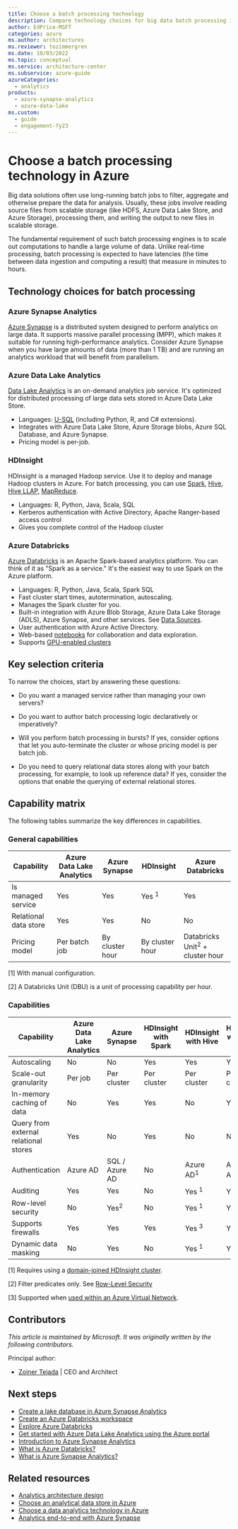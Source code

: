 ```yaml
---
title: Choose a batch processing technology
description: Compare technology choices for big data batch processing in Azure, including key selection criteria and a capability matrix.
author: EdPrice-MSFT
categories: azure
ms.author: architectures
ms.reviewer: tozimmergren
ms.date: 10/03/2022
ms.topic: conceptual
ms.service: architecture-center
ms.subservice: azure-guide
azureCategories:
  - analytics
products:
  - azure-synapse-analytics
  - azure-data-lake
ms.custom:
  - guide
  - engagement-fy23
---
```


# Choose a batch processing technology in Azure

Big data solutions often use long-running batch jobs to filter, aggregate and otherwise prepare the data for analysis. Usually, these jobs involve reading source files from scalable storage (like HDFS, Azure Data Lake Store, and Azure Storage), processing them, and writing the output to new files in scalable storage.

The fundamental requirement of such batch processing engines is to scale out computations to handle a large volume of data. Unlike real-time processing, batch processing is expected to have latencies (the time between data ingestion and computing a result) that measure in minutes to hours.

## Technology choices for batch processing

### Azure Synapse Analytics

[Azure Synapse](/azure/sql-data-warehouse/) is a distributed system designed to perform analytics on large data. It supports massive parallel processing (MPP), which makes it suitable for running high-performance analytics. Consider Azure Synapse when you have large amounts of data (more than 1 TB) and are running an analytics workload that will benefit from parallelism.

### Azure Data Lake Analytics

[Data Lake Analytics](/azure/data-lake-analytics/data-lake-analytics-overview) is an on-demand analytics job service. It's optimized for distributed processing of large data sets stored in Azure Data Lake Store.

- Languages: [U-SQL](/azure/data-lake-analytics/data-lake-analytics-u-sql-get-started) (including Python, R, and C# extensions).
- Integrates with Azure Data Lake Store, Azure Storage blobs, Azure SQL Database, and Azure Synapse.
- Pricing model is per-job.

### HDInsight

HDInsight is a managed Hadoop service. Use it to deploy and manage Hadoop clusters in Azure. For batch processing, you can use [Spark](/azure/hdinsight/spark/apache-spark-overview), [Hive](/azure/hdinsight/hadoop/hdinsight-use-hive), [Hive LLAP](/azure/hdinsight/interactive-query/apache-interactive-query-get-started), [MapReduce](/azure/hdinsight/hadoop/hdinsight-use-mapreduce).

- Languages: R, Python, Java, Scala, SQL
- Kerberos authentication with Active Directory, Apache Ranger-based access control
- Gives you complete control of the Hadoop cluster

### Azure Databricks

[Azure Databricks](/azure/azure-databricks/) is an Apache Spark-based analytics platform. You can think of it as "Spark as a service." It's the easiest way to use Spark on the Azure platform.

- Languages: R, Python, Java, Scala, Spark SQL
- Fast cluster start times, autotermination, autoscaling.
- Manages the Spark cluster for you.
- Built-in integration with Azure Blob Storage, Azure Data Lake Storage (ADLS), Azure Synapse, and other services. See [Data Sources](/azure/databricks/data/data-sources/).
- User authentication with Azure Active Directory.
- Web-based [notebooks](/azure/databricks/notebooks/) for collaboration and data exploration.
- Supports [GPU-enabled clusters](/azure/databricks/clusters/gpu)

## Key selection criteria

To narrow the choices, start by answering these questions:

- Do you want a managed service rather than managing your own servers?

- Do you want to author batch processing logic declaratively or imperatively?

- Will you perform batch processing in bursts? If yes, consider options that let you auto-terminate the cluster or whose pricing model is per batch job.

- Do you need to query relational data stores along with your batch processing, for example, to look up reference data? If yes, consider the options that enable the querying of external relational stores.

## Capability matrix

The following tables summarize the key differences in capabilities.

### General capabilities

| Capability | Azure Data Lake Analytics | Azure Synapse | HDInsight | Azure Databricks |
| --- | --- | --- | --- | --- |
| Is managed service | Yes | Yes | Yes <sup>1</sup> | Yes |
| Relational data store | Yes | Yes | No | No |
| Pricing model | Per batch job | By cluster hour | By cluster hour | Databricks Unit<sup>2</sup> + cluster hour |

[1] With manual configuration.

[2] A Databricks Unit (DBU) is a unit of processing capability per hour.

### Capabilities

| Capability | Azure Data Lake Analytics | Azure Synapse | HDInsight with Spark | HDInsight with Hive | HDInsight with Hive LLAP | Azure Databricks |
| --- | --- | --- | --- | --- | --- | --- |
| Autoscaling | No | No | Yes | Yes | Yes | Yes |
| Scale-out granularity  | Per job | Per cluster | Per cluster | Per cluster | Per cluster | Per cluster |
| In-memory caching of data | No | Yes | Yes | No | Yes | Yes |
| Query from external relational stores | Yes | No | Yes | No | No | Yes |
| Authentication  | Azure AD | SQL / Azure AD | No | Azure AD<sup>1</sup> | Azure AD<sup>1</sup> | Azure AD |
| Auditing  | Yes | Yes | No | Yes <sup>1</sup> | Yes <sup>1</sup> | Yes |
| Row-level security | No | Yes<sup>2</sup> | No | Yes <sup>1</sup> | Yes <sup>1</sup> | No |
| Supports firewalls | Yes | Yes | Yes | Yes <sup>3</sup> | Yes <sup>3</sup> | No |
| Dynamic data masking | No | Yes | No | Yes <sup>1</sup> | Yes <sup>1</sup> | No |

[1] Requires using a [domain-joined HDInsight cluster](/azure/hdinsight/domain-joined/apache-domain-joined-introduction).

[2] Filter predicates only. See [Row-Level Security](/sql/relational-databases/security/row-level-security)

[3] Supported when [used within an Azure Virtual Network](/azure/hdinsight/hdinsight-extend-hadoop-virtual-network).

## Contributors

*This article is maintained by Microsoft. It was originally written by the following contributors.*

Principal author:

- [Zoiner Tejada](https://www.linkedin.com/in/zoinertejada) | CEO and Architect

## Next steps

- [Create a lake database in Azure Synapse Analytics](/training/modules/create-metadata-objects-azure-synapse-serverless-sql-pools)
- [Create an Azure Databricks workspace](/azure/databricks/getting-started)
- [Explore Azure Databricks](/training/modules/explore-azure-databricks)
- [Get started with Azure Data Lake Analytics using the Azure portal](/azure/data-lake-analytics/data-lake-analytics-get-started-portal)
- [Introduction to Azure Synapse Analytics](/training/modules/introduction-azure-synapse-analytics)
- [What is Azure Databricks?](/azure/databricks/introduction)
- [What is Azure Synapse Analytics?](/azure/synapse-analytics/overview-what-is)

## Related resources

- [Analytics architecture design](/azure/architecture/solution-ideas/articles/analytics-start-here)
- [Choose an analytical data store in Azure](/azure/architecture/data-guide/technology-choices/analytical-data-stores)
- [Choose a data analytics technology in Azure](/azure/architecture/data-guide/technology-choices/analysis-visualizations-reporting)
- [Analytics end-to-end with Azure Synapse](/azure/architecture/example-scenario/dataplate2e/data-platform-end-to-end)
